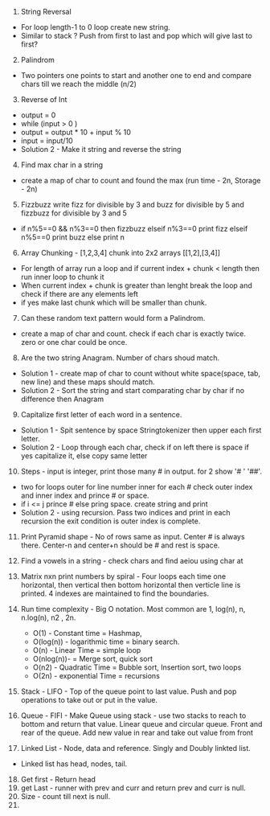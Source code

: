 1. String Reversal 
  - For loop length-1 to 0 loop create new string.
  - Similar to stack ? Push from first to last and pop which will give last to first?
  
2. Palindrom 
  - Two pointers one points to start and another one to end and compare chars till we reach the middle (n/2)

3. Reverse of Int 
  - output = 0
  - while (input > 0 )
  - output = output * 10 + input % 10
  - input = input/10
  - Solution 2 - Make it string and reverse the string
4. Find max char in a string
  - create a map of char to count and found the max (run time - 2n, Storage - 2n)
5. Fizzbuzz write fizz for divisible by 3 and buzz for divisible by 5 and fizzbuzz for divisible by 3 and 5
  - if n%5==0 && n%3==0 then fizzbuzz elseif n%3==0 print fizz elseif n%5==0 print buzz else print n
6. Array Chunking - [1,2,3,4] chunk into 2x2 arrays [[1,2],[3,4]]
  - For length of array run a loop and if current index + chunk < length then run inner loop to chunk it
  - When  current index + chunk is greater than lenght break the loop and check if there are any elements left 
  - if yes make last chunk which will be smaller than chunk.
 7. Can these random text pattern would form a Palindrom. 
  - create a map of char and count. check if each char is exactly twice. zero or one char could be once.
 8. Are the two string Anagram. Number of chars shoud match.
  - Solution 1 - create map of char to count without white space(space, tab, new line) and these maps should match.
  - Solution 2 - Sort the string and start comparating char by char if no difference then Anagram
 9. Capitalize first letter of each word in a sentence.
  - Solution 1 - Spit sentence by space Stringtokenizer then upper each first letter. 
  - Solution 2 - Loop through each char, check if on left there is space if yes capitalize it, else copy same letter
 10. Steps - input is integer, print those many # in output. for 2 show '# ' '##'. 
  - two for loops outer for line number inner for each # check outer index and inner index and prince # or space.
  - if i <= j prince # else pring space. create string and print
  - Solution 2 - using recursion. Pass two indices and print in each recursion the exit condition is outer index is complete.
 11. Print Pyramid shape - No of rows same as input. Center # is always there. Center-n and center+n should be # and rest is space.
 12. Find a vowels in a string - check chars and find aeiou using char at
 13. Matrix nxn print numbers by spiral - Four loops each time one horizontal, then vertical then bottom horizontal then verticle line is printed.
     4 indexes are maintained to find the boundaries. 
14. Run time complexity - Big O notation. Most common are 1, log(n), n, n.log(n), n2 , 2n. 
    - O(1)      - Constant time             = Hashmap, 
    - O(log(n)) - logarithmic time          = binary search.
    - O(n)      - Linear Time               = simple loop
    - O(nlog(n))-                           = Merge sort, quick sort
    - O(n2)     - Quadratic Time            = Bubble sort, Insertion sort, two loops
    - O(2n)     - exponential Time          = recursions
    
    
15. Stack - LIFO - Top of the queue point to last value. Push and pop operations to take out or put in the value.
16. Queue - FIFI - Make Queue using stack - use two stacks to reach to bottom and return that value. Linear queue and circular queue. Front and rear of the queue. Add new value in rear and take out value from front
17. Linked List - Node, data and reference. Singly and Doubly linkted list.
 - Linked list has head, nodes, tail.
18. Get first - Return head
19. get Last  - runner with prev and curr and return prev and curr is null.
20. Size - count till next is null.
21.
